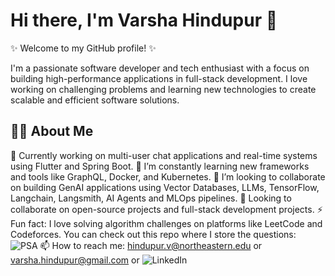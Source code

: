 # Hi there, I'm Varsha Hindupur 👋

✨ Welcome to my GitHub profile! ✨ 

I'm a passionate software developer and tech enthusiast with a focus on building high-performance applications in full-stack development. I love working on challenging problems and learning new technologies to create scalable and efficient software solutions.


## 👩‍💻 About Me
🔭 Currently working on multi-user chat applications and real-time systems using Flutter and Spring Boot.
🌱 I’m constantly learning new frameworks and tools like GraphQL, Docker, and Kubernetes. 
👯 I’m looking to collaborate on building GenAI applications using Vector Databases, LLMs, TensorFlow, Langchain, Langsmith, AI Agents and MLOps pipelines. 
💬 Looking to collaborate on open-source projects and full-stack development projects.
⚡ Fun fact: I love solving algorithm challenges on platforms like LeetCode and Codeforces. You can check out this repo where I store the questions: ![PSA]([https://github.com/varshahindupur09/Program-Structures-And-Algorithms](https://github.com/varshahindupur09/Program-Structures-And-Algorithms.git))
📫 How to reach me: hindupur.v@northeastern.edu or varsha.hindupur@gmail.com or ![LinkedIn](https://www.linkedin.com/in/varsha-hindupur/)  
